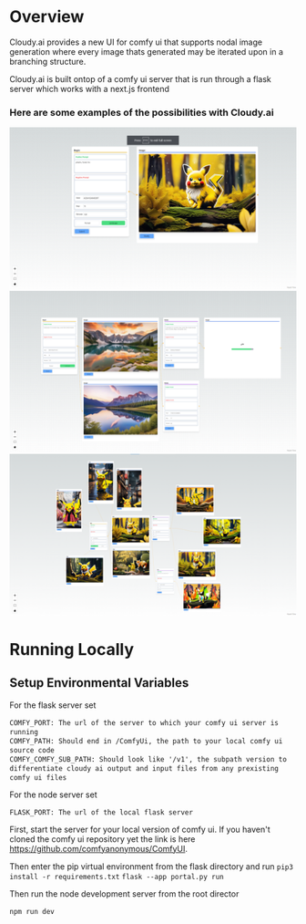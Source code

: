 # Overview 

Cloudy.ai provides a new UI for comfy ui that supports nodal image generation where every image thats generated may be iterated upon in a branching structure. 

Cloudy.ai is built ontop of a comfy ui server that is run through a flask server which works with a next.js frontend 

### Here are some examples of the possibilities with Cloudy.ai
![image](example3.png "Title")
![image](example2.png "Title")
![image](example.png "Title")


# Running Locally

## Setup Environmental Variables
For the flask server set
```
COMFY_PORT: The url of the server to which your comfy ui server is running
COMFY_PATH: Should end in /ComfyUi, the path to your local comfy ui source code
COMFY_COMFY_SUB_PATH: Should look like '/v1', the subpath version to differentiate cloudy ai output and input files from any prexisting comfy ui files
```
For the node server set 
```
FLASK_PORT: The url of the local flask server
```

First, start the server for your local version of comfy ui. If you haven't cloned the comfy ui repository yet the link is here https://github.com/comfyanonymous/ComfyUI.

Then enter the pip virtual environment from the flask directory and run
`pip3 install -r requirements.txt`
`flask --app portal.py run`

Then run the node development server from the root director

```
npm run dev
```
